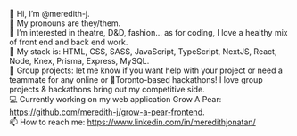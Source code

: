 👋 Hi, I’m @meredith-j.  </br>
🌈 My pronouns are they/them.  </br>
👀 I’m interested in theatre, D&D, fashion... as for coding, I love a healthy mix of front end and back end work. </br>
🌱 My stack is: HTML, CSS, SASS, JavaScript, TypeScript, NextJS, React, Node, Knex, Prisma, Express, MySQL.  </br>
💞️ Group projects: let me know if you want help with your project or need a teammate for any online or 📍Toronto-based hackathons! I love group projects & hackathons bring out my competitive side.  </br>
💻 Currently working on my web application Grow A Pear: https://github.com/meredith-j/grow-a-pear-frontend. </br>
📫 How to reach me: https://www.linkedin.com/in/meredithjonatan/ </br>

<!---
meredith-j/meredith-j is a ✨ special ✨ repository because its `README.md` (this file) appears on your GitHub profile.
You can click the Preview link to take a look at your changes.

line removed: 🤓 Next on my list of languages to learn are: React Native, Python, PostgreSQL.  
--->

